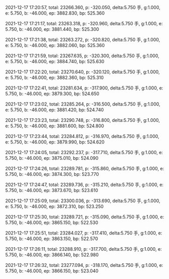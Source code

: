 2021-12-17 17:20:57, total: 23266.360, p: -320.050, delta:5.750 手, g:1.000, e: 5.750, b: -46.000, ep: 3882.830, bp: 525.360

2021-12-17 17:21:17, total: 23263.318, p: -320.960, delta:5.750 手, g:1.000, e: 5.750, b: -46.000, ep: 3881.440, bp: 525.300

2021-12-17 17:21:38, total: 23263.272, p: -320.820, delta:5.750 手, g:1.000, e: 5.750, b: -46.000, ep: 3882.060, bp: 525.360

2021-12-17 17:21:59, total: 23267.635, p: -320.300, delta:5.750 手, g:1.000, e: 5.750, b: -46.000, ep: 3884.740, bp: 525.630

2021-12-17 17:22:20, total: 23270.640, p: -320.120, delta:5.750 手, g:1.000, e: 5.750, b: -46.000, ep: 3882.360, bp: 525.310

2021-12-17 17:22:41, total: 23281.634, p: -317.900, delta:5.750 手, g:1.000, e: 5.750, b: -46.000, ep: 3879.300, bp: 524.650

2021-12-17 17:23:02, total: 23285.264, p: -316.500, delta:5.750 手, g:1.000, e: 5.750, b: -46.000, ep: 3881.420, bp: 524.740

2021-12-17 17:23:23, total: 23290.748, p: -316.800, delta:5.750 手, g:1.000, e: 5.750, b: -46.000, ep: 3881.600, bp: 524.800

2021-12-17 17:23:44, total: 23284.812, p: -316.970, delta:5.750 手, g:1.000, e: 5.750, b: -46.000, ep: 3879.990, bp: 524.620

2021-12-17 17:24:05, total: 23292.237, p: -317.710, delta:5.750 手, g:1.000, e: 5.750, b: -46.000, ep: 3875.010, bp: 524.090

2021-12-17 17:24:26, total: 23289.781, p: -315.860, delta:5.750 手, g:1.000, e: 5.750, b: -46.000, ep: 3874.300, bp: 523.770

2021-12-17 17:24:47, total: 23289.736, p: -315.210, delta:5.750 手, g:1.000, e: 5.750, b: -46.000, ep: 3873.670, bp: 523.610

2021-12-17 17:25:09, total: 23300.036, p: -313.690, delta:5.750 手, g:1.000, e: 5.750, b: -46.000, ep: 3872.310, bp: 523.250

2021-12-17 17:25:30, total: 23289.721, p: -315.090, delta:5.750 手, g:1.000, e: 5.750, b: -46.000, ep: 3865.150, bp: 522.530

2021-12-17 17:25:51, total: 23284.027, p: -317.410, delta:5.750 手, g:1.000, e: 5.750, b: -46.000, ep: 3863.150, bp: 522.570

2021-12-17 17:26:11, total: 23288.910, p: -317.700, delta:5.750 手, g:1.000, e: 5.750, b: -46.000, ep: 3866.140, bp: 522.980

2021-12-17 17:26:32, total: 23277.094, p: -318.170, delta:5.750 手, g:1.000, e: 5.750, b: -46.000, ep: 3866.150, bp: 523.040